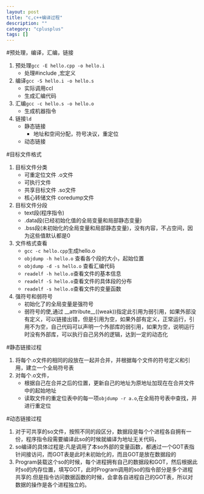 ```yaml
---
layout: post
title: "c,c++编译过程"
description: ""
category: "cplusplus"
tags: []
---
```

#预处理，编译，汇编，链接
1. 预处理`gcc -E hello.cpp -o hello.i`
    * 处理#include ,宏定义
2. 编译`gcc -S hello.i -o hello.s`
    * 实际调用ccl
    * 生成汇编代码
3. 汇编`gcc -c hello.s -o hello.o`
    * 生成机器指令
4. 链接`ld`
    * 静态链接
        * 地址和空间分配，符号决议，重定位
    * 动态链接
 
#目标文件格式
1. 目标文件分类
    * 可重定位文件 .o文件
    * 可执行文件
    * 共享目标文件 .so文件
    * 核心转储文件 coredump文件
2. 目标文件分段
    * text段(程序指令)
    * .data段(已经初始化值的全局变量和局部静态变量)
    * .bss段(未初始化的全局变量和局部静态变量)，没有内容，不占空间，因为这些值默认都是0
3. 文件格式查看
    * `gcc -c hello.cpp`生成hello.o
    * `objdump -h hello.o` 查看各个段的大小，起始位置
    * `objdump -d -s hello.o` 查看汇编代码
    * `readelf -h hello.o`查看文件的基本信息
    * `readelf -S hello.o`查看文件的具体段的分布  
    * `readelf -s hello.o`查看文件的变量函数
4. 强符号和弱符号
    * 初始化了的全局变量是强符号
    * 弱符号的使,通过 \_\_attribute\_\_((weak))指定此引用为弱引用，如果外部没有定义，可以链接出错，但是引用为空，如果外部有定义，正常运行，引用不为空，自己代码可以声明一个外部库的弱引用，如果为空，说明运行时没有外部库，可以执行自己另外的逻辑，达到一定的动态化
    
#静态链接过程
1. 将每个.o文件的相同的段放在一起并合并，并根据每个文件的符号定义和引用，建立一个全局符号表
2. 对每个.o文件，
    * 根据自己在合并之后的位置，更新自己的地址为原地址加现在在合并文件中的起始地址
    * 读取文件的重定位表中的每一项`objdump -r a.o`,在全局符号表中查找，并进行重定位
    
#动态链接过程
1. 对于可共享的so文件，按照不同的段区分，数据段是每个个进程各自拥有一份，程序指令段需要编译此so的时候就编译为地址无关代码，
2. so编译的具体过程是:凡是调用了本so外部的变量函数，都通过一个GOT表指针间接访问，而GOT表是此时未初始化的，而且GOT是放在数据段的
3. Program装载这个so的时候，每个进程拥有自己的数据段和GOT，然后根据此时so的内存位置，填写GOT，此时Program调用的so的指令部分是多个进程共享的.但是指令访问数据函数的时候，会拿各自进程自己的GOT表，所以对数据的操作是各个进程独立的。
